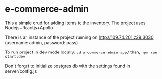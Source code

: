 # e-commerce-admin

This a simple crud for adding items to the inventory. 
The project uses Nodejs+Reactjs+Apollo

There is an instance of the project running on http://109.74.201.239:3030 (username: admin, password: pass)

To run project in dev mode locally:
`cd e-commerce-admin-app/`
then, 
`npm run start:dev`

Don't forget to initialize postgres db with the settings found in server/config.js
